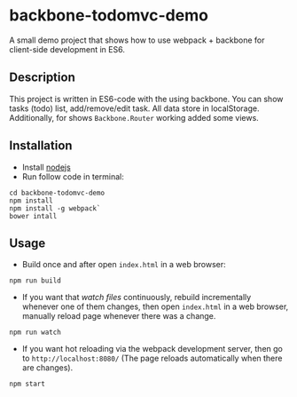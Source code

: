 # backbone-todomvc-demo

A small demo project that shows how to use webpack + backbone for client-side development in ES6.

## Description

This project is written in ES6-code with the using backbone. You can show tasks (todo) list, add/remove/edit task. All data store in localStorage. Additionally, for shows `Backbone.Router` working added some views.

## Installation

* Install  [nodejs](https://nodejs.org)
* Run follow code in terminal:

```
cd backbone-todomvc-demo
npm install
npm install -g webpack`
bower intall
```

## Usage


* Build once and after open `index.html` in a web browser:
```
npm run build
```
* If you want that *watch files* continuously, rebuild incrementally whenever one of them changes, then open `index.html` in a web browser, manually reload page whenever there was a change.
```
npm run watch
```
* If you want hot reloading via the webpack development server, then go to `http://localhost:8080/` (The page reloads automatically when there are changes).
```
npm start
```
